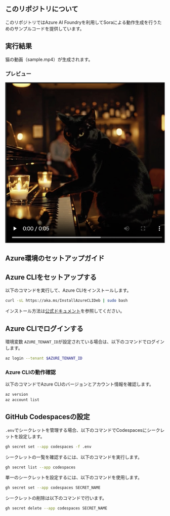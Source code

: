 
## このリポジトリについて

このリポジトリではAzure AI Foundryを利用してSoraによる動作生成を行うためのサンプルコードを提供しています。

## 実行結果

猫の動画（sample.mp4）が生成されます。

### プレビュー

[![sample.mp4](./sample.png)](https://www.youtube.com/shorts/ZPG5khZsyD4)

## Azure環境のセットアップガイド

## Azure CLIをセットアップする

以下のコマンドを実行して、Azure CLIをインストールします。

```bash
curl -sL https://aka.ms/InstallAzureCLIDeb | sudo bash
```

インストール方法は[公式ドキュメント](https://learn.microsoft.com/ja-jp/cli/azure/install-azure-cli-linux?pivots=apt)を参照してください。

## Azure CLIでログインする

環境変数 `AZURE_TENANT_ID`が設定されている場合は、以下のコマンドでログインします。

```bash
az login --tenant $AZURE_TENANT_ID
```

### Azure CLIの動作確認

以下のコマンドでAzure CLIのバージョンとアカウント情報を確認します。

```bash
az version
az account list
```

## GitHub Codespacesの設定

`.env`でシークレットを管理する場合、以下のコマンドでCodespacesにシークレットを設定します。

```bash
gh secret set --app codespaces -f .env
```

シークレットの一覧を確認するには、以下のコマンドを実行します。

```bash
gh secret list --app codespaces
```

単一のシークレットを設定するには、以下のコマンドを使用します。

```bash
gh secret set --app codespaces SECRET_NAME
```

シークレットの削除は以下のコマンドで行います。

```bash
gh secret delete --app codespaces SECRET_NAME
```
